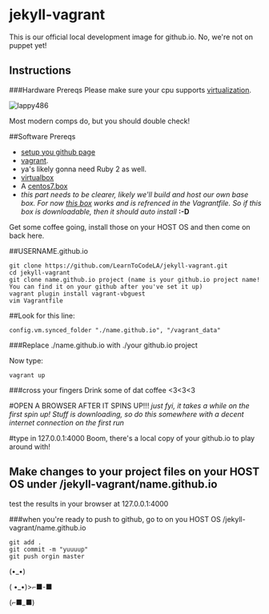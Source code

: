 # jekyll-vagrant
This is our official local development image for github.io.  No, we're not on puppet yet!

## Instructions

###Hardware Prereqs
Please make sure your cpu supports [virtualization](http://www.intel.com/support/processors/sb/cs-030729.htm).  

![lappy486](http://papercraft.wdfiles.com/local--files/papercraft%3Alappy-486/done.jpg)

Most modern comps do, but you should double check!

##Software Prereqs
* [setup you github page](https://pages.github.com/)
* [vagrant](http://www.vagrantup.com).
* ya's likely gonna need Ruby 2 as well.
* [virtualbox](http://wwww.virtualbox.org)
* A [centos7.box](http://www.vagrantbox.es/)
* _this part needs to be clearer, likely we'll build and host our own base box.  For now [this box](https://f0fff3908f081cb6461b407be80daf97f07ac418.googledrive.com/host/0BwtuV7VyVTSkUG1PM3pCeDJ4dVE/centos7.box) works and is refrenced in the Vagrantfile.  So if this box is downloadable, then it should auto install_ **:-D**

Get some coffee going, install those on your HOST OS and then come on back here.

##USERNAME.github.io

```
git clone https://github.com/LearnToCodeLA/jekyll-vagrant.git
cd jekyll-vagrant
git clone name.github.io project (name is your github.io project name!  You can find it on your github after you've set it up)
vagrant plugin install vagrant-vbguest
vim Vagrantfile
```

##Look for this line:

```
config.vm.synced_folder "./name.github.io", "/vagrant_data"
```

###Replace ./name.github.io with ./your github.io project

Now type:

```
vagrant up
```

###cross your fingers
Drink some of dat coffee <3<3<3

#OPEN A BROWSER AFTER IT SPINS UP!!!
_just fyi, it takes a while on the first spin up!  Stuff is downloading, so do this somewhere with a decent internet connection on the first run_

#type in 127.0.0.1:4000
Boom, there's a local copy of your github.io to play around with!

## Make changes to your project files on your HOST OS under /jekyll-vagrant/name.github.io
test the results in your browser at 127.0.0.1:4000

###when you're ready to push to github, go to on you HOST OS /jekyll-vagrant/name.github.io 

```
git add .
git commit -m "yuuuup"
git push orgin master
```

(•_•) 

( •_•)>⌐■-■ 

(⌐■_■)

